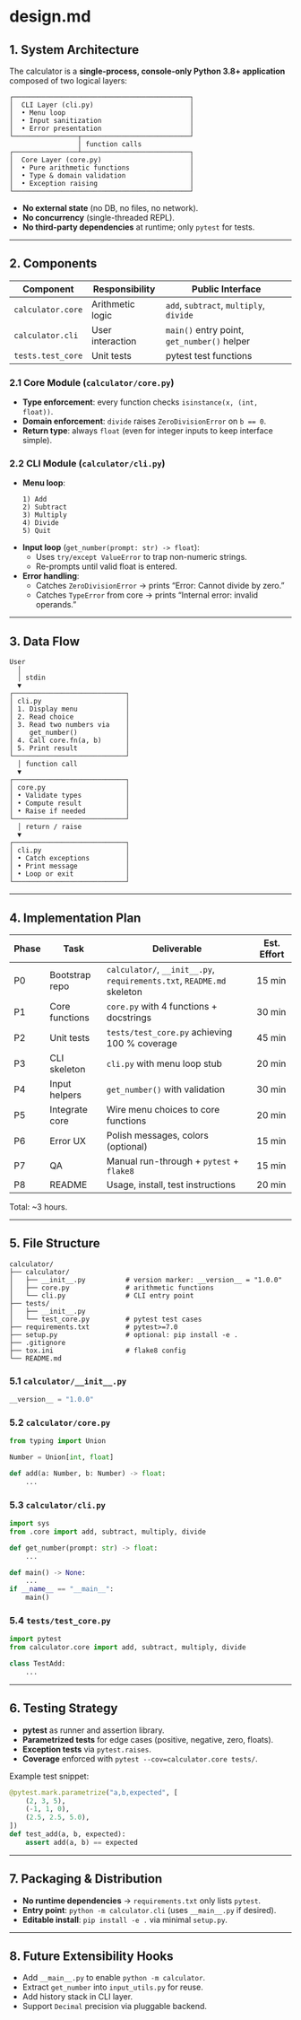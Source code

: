 # design.md

## 1. System Architecture

The calculator is a **single-process, console-only Python 3.8+ application** composed of two logical layers:

```
┌────────────────────────────────────────────┐
│  CLI Layer (cli.py)                        │
│  • Menu loop                               │
│  • Input sanitization                      │
│  • Error presentation                      │
└────────────────┬───────────────────────────┘
                 │ function calls
┌────────────────┴───────────────────────────┐
│  Core Layer (core.py)                      │
│  • Pure arithmetic functions               │
│  • Type & domain validation                │
│  • Exception raising                       │
└────────────────────────────────────────────┘
```

- **No external state** (no DB, no files, no network).  
- **No concurrency** (single-threaded REPL).  
- **No third-party dependencies** at runtime; only `pytest` for tests.

---

## 2. Components

| Component | Responsibility | Public Interface |
|---|---|---|
| `calculator.core` | Arithmetic logic | `add`, `subtract`, `multiply`, `divide` |
| `calculator.cli`  | User interaction | `main()` entry point, `get_number()` helper |
| `tests.test_core` | Unit tests       | pytest test functions |

### 2.1 Core Module (`calculator/core.py`)
- **Type enforcement**: every function checks `isinstance(x, (int, float))`.
- **Domain enforcement**: `divide` raises `ZeroDivisionError` on `b == 0`.
- **Return type**: always `float` (even for integer inputs to keep interface simple).

### 2.2 CLI Module (`calculator/cli.py`)
- **Menu loop**:
  ```
  1) Add
  2) Subtract
  3) Multiply
  4) Divide
  5) Quit
  ```
- **Input loop** (`get_number(prompt: str) -> float`):
  - Uses `try/except ValueError` to trap non-numeric strings.
  - Re-prompts until valid float is entered.
- **Error handling**:
  - Catches `ZeroDivisionError` → prints “Error: Cannot divide by zero.”
  - Catches `TypeError` from core → prints “Internal error: invalid operands.”

---

## 3. Data Flow

```
User
  │
  │ stdin
  ▼
┌────────────────────────────┐
│ cli.py                     │
│ 1. Display menu            │
│ 2. Read choice             │
│ 3. Read two numbers via    │
│    get_number()            │
│ 4. Call core.fn(a, b)      │
│ 5. Print result            │
└────────────────────────────┘
  │ function call
  ▼
┌────────────────────────────┐
│ core.py                    │
│ • Validate types           │
│ • Compute result           │
│ • Raise if needed          │
└────────────────────────────┘
  │ return / raise
  ▼
┌────────────────────────────┐
│ cli.py                     │
│ • Catch exceptions         │
│ • Print message            │
│ • Loop or exit             │
└────────────────────────────┘
```

---

## 4. Implementation Plan

| Phase | Task | Deliverable | Est. Effort |
|---|---|---|---|
| P0 | Bootstrap repo | `calculator/`, `__init__.py`, `requirements.txt`, `README.md` skeleton | 15 min |
| P1 | Core functions | `core.py` with 4 functions + docstrings | 30 min |
| P2 | Unit tests | `tests/test_core.py` achieving 100 % coverage | 45 min |
| P3 | CLI skeleton | `cli.py` with menu loop stub | 20 min |
| P4 | Input helpers | `get_number()` with validation | 30 min |
| P5 | Integrate core | Wire menu choices to core functions | 20 min |
| P6 | Error UX | Polish messages, colors (optional) | 15 min |
| P7 | QA | Manual run-through + `pytest` + `flake8` | 15 min |
| P8 | README | Usage, install, test instructions | 20 min |

Total: ~3 hours.

---

## 5. File Structure

```
calculator/
├── calculator/
│   ├── __init__.py          # version marker: __version__ = "1.0.0"
│   ├── core.py              # arithmetic functions
│   └── cli.py               # CLI entry point
├── tests/
│   ├── __init__.py
│   └── test_core.py         # pytest test cases
├── requirements.txt         # pytest>=7.0
├── setup.py                 # optional: pip install -e .
├── .gitignore
├── tox.ini                  # flake8 config
└── README.md
```

### 5.1 `calculator/__init__.py`
```python
__version__ = "1.0.0"
```

### 5.2 `calculator/core.py`
```python
from typing import Union

Number = Union[int, float]

def add(a: Number, b: Number) -> float:
    ...
```

### 5.3 `calculator/cli.py`
```python
import sys
from .core import add, subtract, multiply, divide

def get_number(prompt: str) -> float:
    ...

def main() -> None:
    ...
if __name__ == "__main__":
    main()
```

### 5.4 `tests/test_core.py`
```python
import pytest
from calculator.core import add, subtract, multiply, divide

class TestAdd:
    ...
```

---

## 6. Testing Strategy

- **pytest** as runner and assertion library.  
- **Parametrized tests** for edge cases (positive, negative, zero, floats).  
- **Exception tests** via `pytest.raises`.  
- **Coverage** enforced with `pytest --cov=calculator.core tests/`.

Example test snippet:
```python
@pytest.mark.parametrize("a,b,expected", [
    (2, 3, 5),
    (-1, 1, 0),
    (2.5, 2.5, 5.0),
])
def test_add(a, b, expected):
    assert add(a, b) == expected
```

---

## 7. Packaging & Distribution

- **No runtime dependencies** → `requirements.txt` only lists `pytest`.  
- **Entry point**: `python -m calculator.cli` (uses `__main__.py` if desired).  
- **Editable install**: `pip install -e .` via minimal `setup.py`.

---

## 8. Future Extensibility Hooks

- Add `__main__.py` to enable `python -m calculator`.  
- Extract `get_number` into `input_utils.py` for reuse.  
- Add history stack in CLI layer.  
- Support `Decimal` precision via pluggable backend.